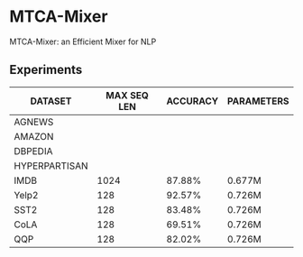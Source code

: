 # MTCA-Mixer
MTCA-Mixer: an Efficient Mixer for NLP

## Experiments
| DATASET |MAX SEQ LEN | ACCURACY | PARAMETERS |
|  ----  | ---- | ----  |  ----  |
| AGNEWS |  | | |
| AMAZON |  | | |
| DBPEDIA | | | |
| HYPERPARTISAN | | | |
| IMDB |1024 |87.88% | 0.677M |
| Yelp2 | 128| 92.57% | 0.726M |
| SST2 | 128| 83.48% | 0.726M |
| CoLA | 128| 69.51% | 0.726M |
| QQP | 128 | 82.02% | 0.726M |
